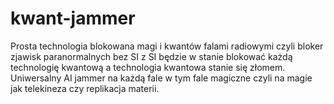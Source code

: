 # kwant-jammer
Prosta technologia blokowana magi i kwantów falami radiowymi czyli bloker zjawisk paranormalnych bez SI z SI będzie w stanie blokować każdą technologię kwantową a technologia kwantowa stanie się złomem. 
Uniwersalny AI jammer na każdą fale w tym fale magiczne czyli na magie jak telekineza czy replikacja materii.  
